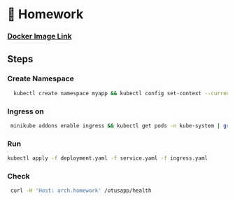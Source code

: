 # 🐻‍ Homework

###  [Docker Image Link](https://hub.docker.com/repository/docker/shamilkhan1/node_app)

## Steps

### Create Namespace
```sh
  kubectl create namespace myapp && kubectl config set-context --current --namespace=myapp
```

### Ingress on 
```sh
 minikube addons enable ingress && kubectl get pods -n kube-system | grep ingress
```

### Run
```sh
kubectl apply -f deployment.yaml -f service.yaml -f ingress.yaml
```

### Check
```sh
 curl -H 'Host: arch.homework' /otusapp/health
```